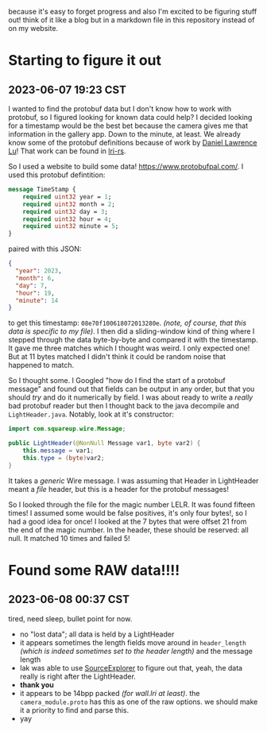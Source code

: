 because it's easy to forget progress and also I'm excited to be figuring stuff out!
think of it like a blog but in a markdown file in this repository instead of on my
website.

# Starting to figure it out
## 2023-06-07 19:23 CST
I wanted to find the protobuf data but I don't know how to work with protobuf,
so I figured looking for known data could help? I decided looking for a timestamp
would be the best bet because the camera gives me that information in the gallery
app. Down to the minute, at least. We already know some of the protobuf definitions
because of work by [Daniel Lawrence Lu](https://github.com/dllu)! That work can be
found in [lri-rs](https://github.com/dllu/lri-rs).

[lri-rs_lightheader]: https://github.com/dllu/lri-rs/blob/main/proto/lightheader.proto#L77-L106

So I used a website to build some data! <https://www.protobufpal.com/>. I used this protobuf defintition:
```proto
message TimeStamp {
    required uint32 year = 1;
    required uint32 month = 2;
    required uint32 day = 3;
    required uint32 hour = 4;
    required uint32 minute = 5;
}
```

paired with this JSON:
```json
{
  "year": 2023,
  "month": 6,
  "day": 7,
  "hour": 19,
  "minute": 14
}
```

to get this timestamp: `08e70f100618072013280e`. *(note, of course, that this data is specific to my file)*.
I then did a sliding-window kind of thing where I stepped through the data byte-by-byte and compared it with
the timestamp. It gave me three matches which I thought was weird. I only expected one! But at 11 bytes
matched I didn't think it could be random noise that happened to match.

So I thought some. I Googled "how do I find the start of a protobuf message" and found out that fields can
be output in any order, but that you should *try* and do it numerically by field. I was about ready to write
a *really* bad protobuf reader but then I thought back to the java decompile and `LightHeader.java`. Notably,
look at it's constructor:
```java
import com.squareup.wire.Message;

public LightHeader(@NonNull Message var1, byte var2) {
	this.message = var1;
	this.type = (byte)var2;
}
```

It takes a *generic* Wire message. I was assuming that Header in LightHeader
meant a *file* header, but this is a header for the protobuf messages!

So I looked through the file for the magic number LELR. It was found fifteen times!
I assumed some would be false positives, it's only four bytes!, so I had a good idea
for once! I looked at the 7 bytes that were offset 21 from the end of the magic number.
In the header, these should be reserved: all null. It matched 10 times and failed 5!

# Found some RAW data!!!!
## 2023-06-08 00:37 CST
tired, need sleep, bullet point for now.
- no "lost data"; all data is held by a LightHeader
- it appears sometimes the length fields move around in `header_length` *(which is indeed sometimes set to the header length)* and the message length
- lak was able to use [SourceExplorer][se-dev] to figure out that, yeah, the data really is right after the LightHeader.
- **thank you**
- it appears to be 14bpp packed *(for wall.lri at least)*. the `camera_module.proto` has this as one of the raw options. we should make it a priority to find and parse this.
- yay

[se-dev]: https://github.com/LAK132/SourceExplorer/tree/dev